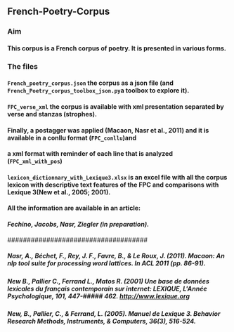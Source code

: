 ## French-Poetry-Corpus

### Aim

#### This corpus is a French corpus of poetry. It is presented in various forms. 

### The files
#### `French_poetry_corpus.json` the corpus as a json file (and `French_Poetry_corpus_toolbox_json.py`a toolbox to explore it). 
#### `FPC_verse_xml` the corpus is available with xml presentation separated by verse and stanzas (strophes).

#### Finally, a postagger was applied (Macaon, Nasr et al., 2011) and it is available in a conllu format (`FPC_conllu`)and 
#### a xml format with reminder of each line that is analyzed (`FPC_xml_with_pos`)
#### `lexicon_dictionnary_with_Lexique3.xlsx` is an excel file with all the corpus lexicon with descriptive text features of the FPC and comparisons with Lexique 3(New et al., 2005; 2001).

#### All the information are available in an article:
#### *Fechino, Jacobs, Nasr, Ziegler (in preparation).*

####################################

##### Nasr, A., Béchet, F., Rey, J. F., Favre, B., & Le Roux, J. (2011). Macaon: An nlp tool suite for processing word lattices. In ACL 2011 (pp. 86-91).
##### New B., Pallier C., Ferrand L., Matos R. (2001) Une base de données lexicales du français contemporain sur internet: LEXIQUE, L'Année Psychologique, 101, 447-##### 462. http://www.lexique.org
##### New, B., Pallier, C., & Ferrand, L. (2005). Manuel de Lexique 3. Behavior Research Methods, Instruments, & Computers, 36(3), 516-524.


